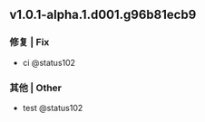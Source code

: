 ## v1.0.1-alpha.1.d001.g96b81ecb9

### 修复 | Fix

- ci @status102

### 其他 | Other

- test @status102
